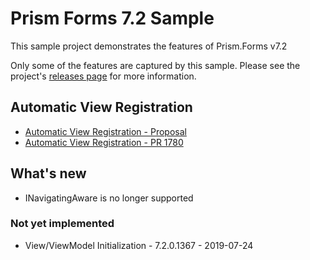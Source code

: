 # Prism Forms 7.2 Sample
This sample project demonstrates the features of Prism.Forms v7.2

Only some of the features are captured by this sample. Please see the project's [releases page](https://github.com/PrismLibrary/Prism/releases) for more information.

## Automatic View Registration

* [Automatic View Registration - Proposal](https://github.com/PrismLibrary/Prism/issues/1757)
* [Automatic View Registration - PR 1780](https://github.com/PrismLibrary/Prism/pull/1780)

## What's new
* INavigatingAware is no longer supported

### Not yet implemented
* View/ViewModel Initialization - 7.2.0.1367 - 2019-07-24

